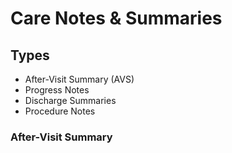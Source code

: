 # Care Notes & Summaries

## Types
* After-Visit Summary (AVS)
* Progress Notes
* Discharge Summaries
* Procedure Notes

### After-Visit Summary
